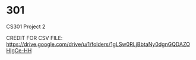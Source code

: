 # 301
CS301 Project 2

CREDIT FOR CSV FILE:
https://drive.google.com/drive/u/1/folders/1gLSw0RLjBbtaNy0dgnGQDAZOHIgCe-HH